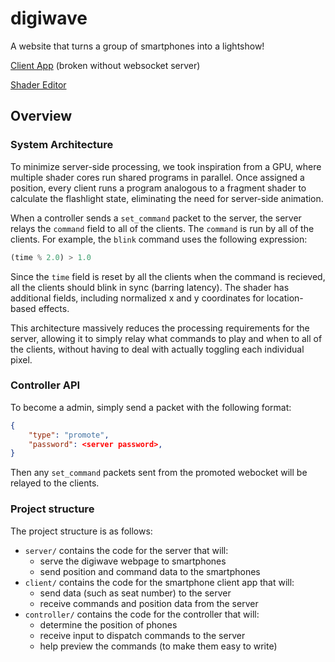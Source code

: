 # digiwave
A website that turns a group of smartphones into a lightshow!

[Client App](https://shraiwi.github.io/digiwave/client/) (broken without websocket server)

[Shader Editor](https://www.shadertoy.com/view/DsXGRf)

## Overview

### System Architecture

To minimize server-side processing, we took inspiration from a GPU, where multiple shader cores run shared programs in parallel. Once assigned a position, every client runs a program analogous to a fragment shader to calculate the flashlight state, eliminating the need for server-side animation.

When a controller sends a `set_command` packet to the server, the server relays the `command` field to all of the clients. The `command` is run by all of the clients. For example, the `blink` command uses the following expression:

```js
(time % 2.0) > 1.0
```

Since the `time` field is reset by all the clients when the command is recieved, all the clients should blink in sync (barring latency). The shader has additional fields, including normalized x and y coordinates for location-based effects. 

This architecture massively reduces the processing requirements for the server, allowing it to simply relay what commands to play and when to all of the clients, without having to deal with actually toggling each individual pixel. 

### Controller API

To become a admin, simply send a packet with the following format:

```json
{
    "type": "promote",
    "password": <server password>,
}
```

Then any `set_command` packets sent from the promoted webocket will be relayed to the clients.

### Project structure
The project structure is as follows:

- `server/` contains the code for the server that will:
    - serve the digiwave webpage to smartphones
    - send position and command data to the smartphones
- `client/` contains the code for the smartphone client app that will:
    - send data (such as seat number) to the server
    - receive commands and position data from the server
- `controller/` contains the code for the controller that will:
    - determine the position of phones
    - receive input to dispatch commands to the server
    - help preview the commands (to make them easy to write)
